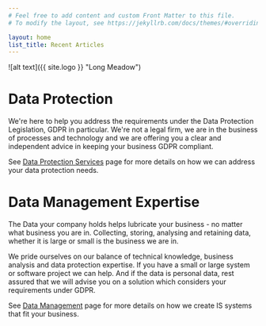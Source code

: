 ```yaml
---
# Feel free to add content and custom Front Matter to this file.
# To modify the layout, see https://jekyllrb.com/docs/themes/#overriding-theme-defaults

layout: home
list_title: Recent Articles
---
```

![alt text]({{ site.logo }} "Long Meadow")

# Data Protection

We're here to help you address the requirements under the Data Protection Legislation, GDPR in particular. We're not a legal firm, we are in the business of processes and technology and we are offering you a clear and independent advice in keeping your business GDPR compliant.

See [Data Protection Services](../dataprotection/) page for more details on how we can address your data protection needs.

# Data Management Expertise

The Data your company holds helps lubricate your business - no matter what business you are in. Collecting, storing, analysing and retaining data, whether it is large or small is the business we are in.

We pride ourselves on our balance of technical knowledge, business analysis and data protection expertise. If you have a small or large system or software project we can help. And if the data is personal data, rest assured that we will advise you on a solution which considers your requirements under GDPR.

See [Data Management](../datamanagement/) page for more details on how we create IS systems that fit your business.
